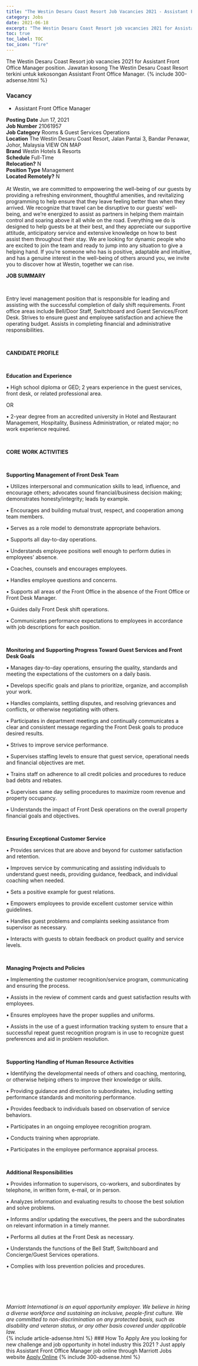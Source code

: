 ```yaml
---
title: "The Westin Desaru Coast Resort Job Vacancies 2021 - Assistant Front Office Manager" 
category: Jobs 
date: 2021-06-18 
excerpt: "The Westin Desaru Coast Resort job vacancies 2021 for Assistant Front Office Manager position. Jawatan kosong The Westin Desaru Coast Resort terkini untuk kekosongan Assistant Front Office Manager." 
toc: true 
toc_label: TOC 
toc_icon: "fire" 
--- 
```


The Westin Desaru Coast Resort job vacancies 2021 for Assistant Front Office Manager position. Jawatan kosong The Westin Desaru Coast Resort terkini untuk kekosongan Assistant Front Office Manager. 
{% include 300-adsense.html %} 
### Vacancy 
- Assistant Front Office Manager 
<div><div><b>Posting Date</b> Jun 17, 2021<br><b>Job Number</b> 21061957<br><b>Job Category</b> Rooms &amp; Guest Services Operations<br><b>Location</b> The Westin Desaru Coast Resort, Jalan Pantai 3, Bandar Penawar, Johor, Malaysia VIEW ON MAP<br><b>Brand</b> Westin Hotels &amp; Resorts<br><b>Schedule</b> Full-Time<br><b>Relocation?</b> N<br><b>Position Type</b> Management<br><b>Located Remotely?</b> N<br><br>At Westin, we are committed to empowering the well-being of our guests by providing a refreshing environment, thoughtful amenities, and revitalizing programming to help ensure that they leave feeling better than when they arrived. We recognize that travel can be disruptive to our guests&#8217; well-being, and we&#8217;re energized to assist as partners in helping them maintain control and soaring above it all while on the road. Everything we do is designed to help guests be at their best, and they appreciate our supportive attitude, anticipatory service and extensive knowledge on how to best assist them throughout their stay. We are looking for dynamic people who are excited to join the team and ready to jump into any situation to give a helping hand. If you&#8217;re someone who has is positive, adaptable and intuitive, and has a genuine interest in the well-being of others around you, we invite you to discover how at Westin, together we can rise.<br></div><div> <p><strong>JOB SUMMARY</strong></p> <p>&#160;</p> <p>Entry level management position that is responsible for leading and assisting with the successful completion of daily shift requirements. Front office areas include Bell/Door Staff, Switchboard and Guest Services/Front Desk. Strives to ensure guest and employee satisfaction and achieve the operating budget. Assists in completing financial and administrative responsibilities.</p> <p>&#160;</p> <p><strong>CANDIDATE PROFILE </strong></p> <p>&#160;</p> <p><strong>Education and Experience</strong></p> <p>&#8226; High school diploma or GED; 2 years experience in the guest services, front desk, or related professional area.</p> <p>OR</p> <p>&#8226; 2-year degree from an accredited university in Hotel and Restaurant Management, Hospitality, Business Administration, or related major; no work experience required.</p> <p>&#160;</p> <p><strong>CORE WORK ACTIVITIES</strong></p> <p>&#160;</p> <p><strong>Supporting Management of Front Desk Team</strong></p> <p>&#8226; Utilizes interpersonal and communication skills to lead, influence, and encourage others; advocates sound financial/business decision making; demonstrates honesty/integrity; leads by example.</p> <p>&#8226; Encourages and building mutual trust, respect, and cooperation among team members.</p> <p>&#8226; Serves as a role model to demonstrate appropriate behaviors.</p> <p>&#8226; Supports all day-to-day operations.</p> <p>&#8226; Understands employee positions well enough to perform duties in employees' absence.</p> <p>&#8226; Coaches, counsels and encourages employees.</p> <p>&#8226; Handles employee questions and concerns.</p> <p>&#8226; Supports all areas of the Front Office in the absence of the Front Office or Front Desk Manager.</p> <p>&#8226; Guides daily Front Desk shift operations.</p> <p>&#8226; Communicates performance expectations to employees in accordance with job descriptions for each position.</p> <p>&#160;</p> <p><strong>Monitoring and Supporting Progress Toward Guest Services and Front Desk Goals</strong></p> <p>&#8226; Manages day-to-day operations, ensuring the quality, standards and meeting the expectations of the customers on a daily basis.</p> <p>&#8226; Develops specific goals and plans to prioritize, organize, and accomplish your work.</p> <p>&#8226; Handles complaints, settling disputes, and resolving grievances and conflicts, or otherwise negotiating with others.</p> <p>&#8226; Participates in department meetings and continually communicates a clear and consistent message regarding the Front Desk goals to produce desired results.</p> <p>&#8226; Strives to improve service performance.</p> <p>&#8226; Supervises staffing levels to ensure that guest service, operational needs and financial objectives are met.</p> <p>&#8226; Trains staff on adherence to all credit policies and procedures to reduce bad debts and rebates.</p> <p>&#8226; Supervises same day selling procedures to maximize room revenue and property occupancy.</p> <p>&#8226; Understands the impact of Front Desk operations on the overall property financial goals and objectives.</p> <p>&#160;</p> <p><strong>Ensuring Exceptional Customer Service </strong></p> <p>&#8226; Provides services that are above and beyond for customer satisfaction and retention.</p> <p>&#8226; Improves service by communicating and assisting individuals to understand guest needs, providing guidance, feedback, and individual coaching when needed.</p> <p>&#8226; Sets a positive example for guest relations.</p> <p>&#8226; Empowers employees to provide excellent customer service within guidelines.</p> <p>&#8226; Handles guest problems and complaints seeking assistance from supervisor as necessary.</p> <p>&#8226; Interacts with guests to obtain feedback on product quality and service levels.</p> <p>&#160;</p> <p><strong>Managing Projects and Policies</strong></p> <p>&#8226; Implementing the customer recognition/service program, communicating and ensuring the process.</p> <p>&#8226; Assists in the review of comment cards and guest satisfaction results with employees.</p> <p>&#8226; Ensures employees have the proper supplies and uniforms.</p> <p>&#8226; Assists in the use of a guest information tracking system to ensure that a successful repeat guest recognition program is in use to recognize guest preferences and aid in problem resolution.</p> <p>&#160;</p> <p><strong>Supporting Handling of Human Resource Activities</strong></p> <p>&#8226; Identifying the developmental needs of others and coaching, mentoring, or otherwise helping others to improve their knowledge or skills.</p> <p>&#8226; Providing guidance and direction to subordinates, including setting performance standards and monitoring performance.</p> <p>&#8226; Provides feedback to individuals based on observation of service behaviors.</p> <p>&#8226; Participates in an ongoing employee recognition program.</p> <p>&#8226; Conducts training when appropriate.</p> <p>&#8226; Participates in the employee performance appraisal process.</p> <p>&#160;</p> <p><strong>Additional Responsibilities </strong></p> <p>&#8226; Provides information to supervisors, co-workers, and subordinates by telephone, in written form, e-mail, or in person.</p> <p>&#8226; Analyzes information and evaluating results to choose the best solution and solve problems.</p> <p>&#8226; Informs and/or updating the executives, the peers and the subordinates on relevant information in a timely manner.</p> <p>&#8226; Performs all duties at the Front Desk as necessary.</p> <p>&#8226; Understands the functions of the Bell Staff, Switchboard and Concierge/Guest Services operations.</p> <p>&#8226; Complies with loss prevention policies and procedures.</p> <p>&#160;</p> <p>&#160;</p> </div> <div> &#160;</div> <em>Marriott International is an equal opportunity employer.&#160;We believe in hiring a diverse workforce and sustaining an inclusive, people-first culture.&#160;We are committed to non-discrimination on&#160;any&#160;protected&#160;basis, such as disability and veteran status, or any other basis covered under applicable law.</em><br></div> 
{% include article-adsense.html %} 
### How To Apply 
Are you looking for new challenge and job opportunity in hotel industry this 2021 ?
Just apply this Assistant Front Office Manager job online through Marriott Jobs website 
<a href="https://jobs.marriott.com/marriott/jobs/21061957?lang=en-us" class="btn btn--info" target="_blank" rel="nofollow noopenner">Apply Online</a> 
{% include 300-adsense.html %} 